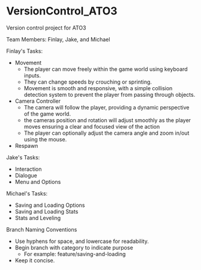 # VersionControl_ATO3
Version control project for ATO3

Team Members: Finlay, Jake, and Michael

Finlay's Tasks:
- Movement
	- The player can move freely within the game world using keyboard inputs.
	- They can change speeds by crouching or sprinting.
	- Movement is smooth and responsive, with a simple collision detection system to
	  prevent the player from passing through objects.
- Camera Controller
	- The camera will follow the player, providing a dynamic perspective of the game world.
	- the cameras position and rotation will adjust smoothly as the player moves ensuring 
	  a clear and focused view of the action
	- The player can optionally adjust the camera angle and zoom in/out using the mouse.
- Respawn

Jake's Tasks:
- Interaction
- Dialogue
- Menu and Options

Michael's Tasks:
- Saving and Loading Options
- Saving and Loading Stats
- Stats and Leveling


Branch Naming Conventions

- Use hyphens for space, and lowercase for readability.
- Begin branch with category to indicate purpose
	- For example: feature/saving-and-loading
- Keep it concise.